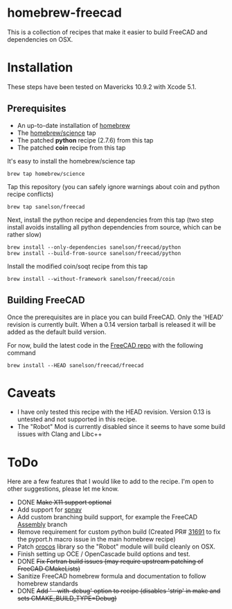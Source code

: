 # homebrew-freecad

This is a collection of recipes that make it easier to build FreeCAD and dependencies on OSX.

# Installation

These steps have been tested on Mavericks 10.9.2 with Xcode 5.1.

## Prerequisites

* An up-to-date installation of [homebrew](http://brew.sh)
* The [homebrew/science](https://github.com/Homebrew/homebrew-science) tap
* The patched **python** recipe (2.7.6) from this tap
* The patched **coin** recipe from this tap

It's easy to install the homebrew/science tap

    brew tap homebrew/science

Tap this repository (you can safely ignore warnings about coin and python recipe conflicts)

    brew tap sanelson/freecad

Next, install the python recipe and dependencies from this tap (two step install avoids installing all python dependencies from source, which can be rather slow)

    brew install --only-dependencies sanelson/freecad/python
    brew install --build-from-source sanelson/freecad/python

Install the modified coin/soqt recipe from this tap

    brew install --without-framework sanelson/freecad/coin

## Building FreeCAD

Once the prerequisites are in place you can build FreeCAD.  Only the 'HEAD' revision is currently built.  When a 0.14 version tarball is released it will be added as the default build version.

For now, build the latest code in the [FreeCAD repo](https://github.com/FreeCAD/FreeCAD_sf_master) with the following command

    brew install --HEAD sanelson/freecad/freecad

# Caveats

* I have only tested this recipe with the HEAD revision.  Version 0.13 is untested and not supported in this recipe.
* The "Robot" Mod is currently disabled since it seems to have some build issues with Clang and Libc++

# ToDo

Here are a few features that I would like to add to the recipe.  I'm open to other suggestions, please let me know.

* DONE ~~Make X11 support optional~~
* Add support for [spnav](https://pypi.python.org/pypi/spnav/0.9)
* Add custom branching build support, for example the FreeCAD [Assembly](http://sourceforge.net/p/free-cad/code/ci/jriegel/dev-assembly/~/tree/) branch
* Remove requirement for custom python build (Created PR# [31691](https://github.com/Homebrew/homebrew/pull/31691) to fix the pyport.h macro issue in the main homebrew recipe)
* Patch [orocos](https://github.com/orocos/orocos_kinematics_dynamics/commit/0c6f37fdbe62f863ea3e27765d99e9ea562149b7) library so the "Robot" module will build cleanly on OSX.
* Finish setting up OCE / OpenCascade build options and test.
* DONE ~~Fix Fortran build issues (may require upstream patching of FreeCAD CMakeLists)~~
* Sanitize FreeCAD homebrew formula and documentation to follow homebrew standards
* DONE ~~Add '--with-debug' option to recipe (disables 'strip' in make and sets CMAKE_BUILD_TYPE=Debug)~~
